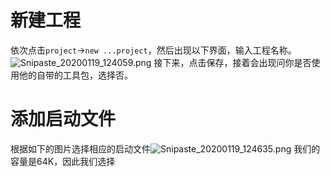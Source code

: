 # 新建工程
  依次点击```project```->```new ...project```，然后出现以下界面，输入工程名称。![Snipaste_20200119_124059.png](0)
接下来，点击保存，接着会出现问你是否使用他的自带的工具包，选择否。
# 添加启动文件
根据如下的图片选择相应的启动文件![Snipaste_20200119_124635.png](1)
我们的容量是64K，因此我们选择
